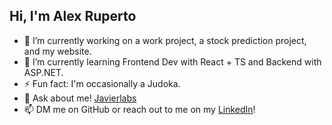 ## Hi, I'm Alex Ruperto

- 🔭 I’m currently working on a work project, a stock prediction project, and my website.
- 🌱 I’m currently learning Frontend Dev with React + TS and Backend with ASP.NET.
- ⚡ Fun fact: I'm occasionally a Judoka.
- 💬 Ask about me! [Javierlabs](https://javierlabs.com/)
- 📫 DM me on GitHub or reach out to me on my [LinkedIn](https://www.linkedin.com/in/alex-j-ruperto/)!
